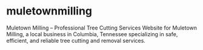 # muletownmilling
Muletown Milling – Professional Tree Cutting Services Website for Muletown Milling, a local business in Columbia, Tennessee specializing in safe, efficient, and reliable tree cutting and removal services.
